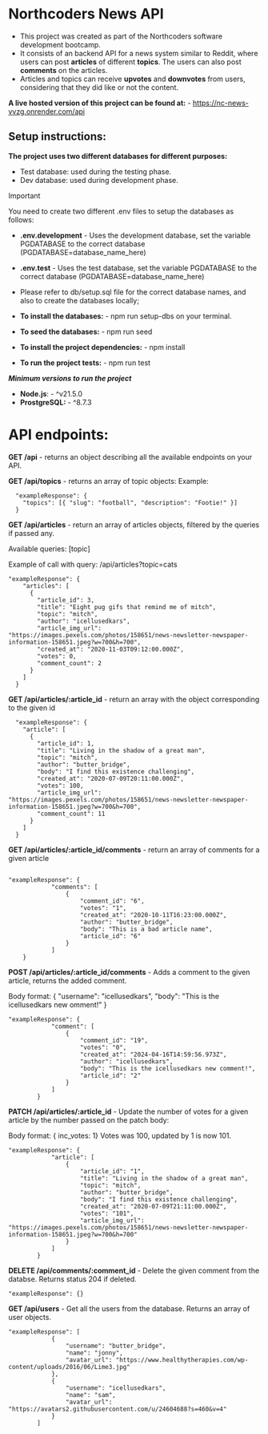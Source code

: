 # Northcoders News API

- This project was created as part of the Northcoders software development bootcamp.
- It consists of an backend API for a news system similar to Reddit, where users can post **articles** of different **topics**. The users can also post **comments** on the articles.
- Articles and topics can receive **upvotes** and **downvotes** from users, considering that they did like or not the content.

**A live hosted version of this project can be found at:** - https://nc-news-vvzg.onrender.com/api 

## Setup instructions:

**The project uses two different databases for different purposes:**

-   Test database: used during the testing phase.
-   Dev database: used during development phase.

> [!IMPORTANT]
> You need to create two different .env files to setup the databases as follows:

-   **.env.development** - Uses the development database, set the variable PGDATABASE to the correct database (PGDATABASE=database_name_here)

-   **.env.test** - Uses the test database, set the variable PGDATABASE to the correct database (PGDATABASE=database_name_here)

-   Please refer to db/setup.sql file for the correct database names, and also to create the databases locally;

-   **To install the databases:** - npm run setup-dbs on your terminal.

-   **To seed the databases:** - npm run seed

-	**To install the project dependencies:** - npm install

-	**To run the project tests:** - npm run test

***Minimum versions to run the project***

- **Node.js**: - ^v21.5.0
- **ProstgreSQL:** - ^8.7.3

# API endpoints:

**GET /api** - returns an object describing all the available endpoints on your API.

**GET /api/topics** - returns an array of topic objects: Example:

```
  "exampleResponse": {
    "topics": [{ "slug": "football", "description": "Footie!" }]
  } 
```
**GET /api/articles** - return an array of articles objects, filtered by the queries if passed any.

Available queries: [topic]

Example of call with query: /api/articles?topic=cats

```
"exampleResponse": {
    "articles": [
      {
        "article_id": 3,
        "title": "Eight pug gifs that remind me of mitch",
        "topic": "mitch",
        "author": "icellusedkars",
        "article_img_url": "https://images.pexels.com/photos/158651/news-newsletter-newspaper-information-158651.jpeg?w=700&h=700",
        "created_at": "2020-11-03T09:12:00.000Z",
        "votes": 0,
        "comment_count": 2
      }
    ]
  }
```

**GET /api/articles/:article_id** - return an array with the object corresponding to the given id
```
  "exampleResponse": {
    "article": [
      {
        "article_id": 1,
        "title": "Living in the shadow of a great man",
        "topic": "mitch",
        "author": "butter_bridge",
        "body": "I find this existence challenging",
        "created_at": "2020-07-09T20:11:00.000Z",
        "votes": 100,
        "article_img_url": "https://images.pexels.com/photos/158651/news-newsletter-newspaper-information-158651.jpeg?w=700&h=700",
		"comment_count": 11
      }
    ]
  }
```
**GET /api/articles/:article_id/comments** - return an array of comments for a given article

```

"exampleResponse": {
			"comments": [
				{
					"comment_id": "6",
					"votes": "1",
					"created_at": "2020-10-11T16:23:00.000Z",
					"author": "butter_bridge",
					"body": "This is a bad article name",
					"article_id": "6"
				}
			]
  	}
```

**POST /api/articles/:article_id/comments** - Adds a comment to the given article, returns the added comment.

Body format: { "username": "icellusedkars",	"body": "This is the icellusedkars new omment!" }

```
"exampleResponse": {
			"comment": [
				{
					"comment_id": "19",
					"votes": "0",
					"created_at": "2024-04-16T14:59:56.973Z",
					"author": "icellusedkars",
					"body": "This is the icellusedkars new comment!",
					"article_id": "2"
				}
			]
		}
```
**PATCH /api/articles/:article_id** - Update the number of votes for a given article by the number passed on the patch body:

Body format: { inc_votes: 1} Votes was 100, updated by 1 is now 101.

```
"exampleResponse": {
			"article": [
				{
					"article_id": "1",
					"title": "Living in the shadow of a great man",
					"topic": "mitch",
					"author": "butter_bridge",
					"body": "I find this existence challenging",
					"created_at": "2020-07-09T21:11:00.000Z",
					"votes": "101",
					"article_img_url": "https://images.pexels.com/photos/158651/news-newsletter-newspaper-information-158651.jpeg?w=700&h=700"
				}
			]
		}
```
**DELETE /api/comments/:comment_id** - Delete the given comment from the databse. Returns status 204 if deleted.

```status: 204.
"exampleResponse": {}
```

**GET /api/users** - Get all the users from the database. Returns an array of user objects.

```
"exampleResponse": [
			{
				"username": "butter_bridge",
				"name": "jonny",
				"avatar_url": "https://www.healthytherapies.com/wp-content/uploads/2016/06/Lime3.jpg"
			},
			{
				"username": "icellusedkars",
				"name": "sam",
				"avatar_url": "https://avatars2.githubusercontent.com/u/24604688?s=460&v=4"
			}
		]
```
